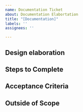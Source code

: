 ```yaml
---
name: Documentation Ticket
about: Documentation Elabortation
title: "[Documentation]"
labels: ''
assignees: ''

---
```


## Design elaboration


## Steps to Complete


## Acceptance Criteria


## Outside of Scope
